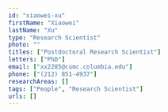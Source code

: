 ```yaml
---
id: "xiaowei-xu"
firstName: "Xiaowei"
lastName: "Xu"
type: "Research Scientist"
photo: ""
titles: ["Postdoctoral Research Scientist"]
letters: ["PhD"]
email: ["xx2285@cumc.columbia.edu"]
phone: ["(212) 851-4937"]
researchAreas: []
tags: ["People", "Research Scientist"]
urls: []
---
```

